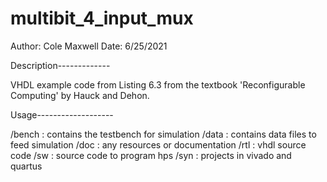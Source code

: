 # multibit_4_input_mux

Author: Cole Maxwell
Date:   6/25/2021

Description-------------

VHDL example code from Listing 6.3 from the textbook
'Reconfigurable Computing' by Hauck and Dehon.

Usage-------------------

/bench  :   contains the testbench for simulation
/data   :   contains data files to feed simulation
/doc    :   any resources or documentation
/rtl    :   vhdl source code
/sw     :   source code to program hps
/syn    :   projects in vivado and quartus